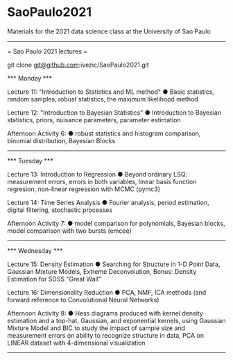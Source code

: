 # SaoPaulo2021
Materials for the 2021 data science class at the University of Sao Paulo


---------------------------------------------------------------------- 
   = Sao Paulo 2021  lectures =     
 
git clone git@github.com:ivezic/SaoPaulo2021.git

*** Monday *** 

Lecture 11: "Introduction to Statistics and ML method" 
●	Basic statistics, random samples, robust statistics, the maximum likelihood method  
 
Lecture 12: "Introduction to Bayesian Statistics" 
●	Introduction to Bayesian statistics, priors, nuisance parameters, parameter estimation 

Afternoon Activity 6: 
●      robust statistics and histogram comparison, binomial distribution, Bayesian Blocks   

-----------------------------------------------------------------------------

*** Tuesday *** 
 
Lecture 13: Introduction to Regression
●	Beyond ordinary LSQ: measurement errors, errors in both variables, linear basis function
               regresion, non-linear regression with MCMC (pymc3) 
   
Lecture 14: Time Series Analysis
●	Fourier analysis, period estimation, digital filtering, stochastic processes 
 
Afternoon Activity 7: 
●   model comparison for polynomials,  Bayesian blocks, model comparison with two bursts (emcee) 
  
-----------------------------------------------------------------------------

*** Wednesday *** 

Lecture 15: Density Estimation
●	Searching for Structure in 1-D Point Data, Gaussian Mixture Models, Extreme Deconvolution,
	       Bonus: Density Estimation for SDSS "Great Wall"

Lecture 16: Dimensionality Reduction
●	PCA, NMF, ICA methods (and forward reference to Convolutional Neural Networks) 
          
Afternoon Activity 8: 
●   Hess diagrams produced with kernel density estimation and a top-hat, Gaussian, and exponential 
      kernels, using Gaussian Mixture Model and BIC to study the impact of sample size and measurement
      errors on ability to recognize structure in data,  PCA on LINEAR dataset with 4-dimensional 
      visualization 
  
-----------------------------------------------------------------------------
